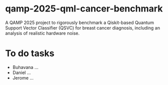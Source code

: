# qamp-2025-qml-cancer-benchmark
A QAMP 2025 project to rigorously benchmark a Qiskit-based Quantum Support Vector Classifier (QSVC) for breast cancer diagnosis, including an analysis of realistic hardware noise.


# To do tasks

- Buhavana ...
- Daniel ...
- Jerome ...
